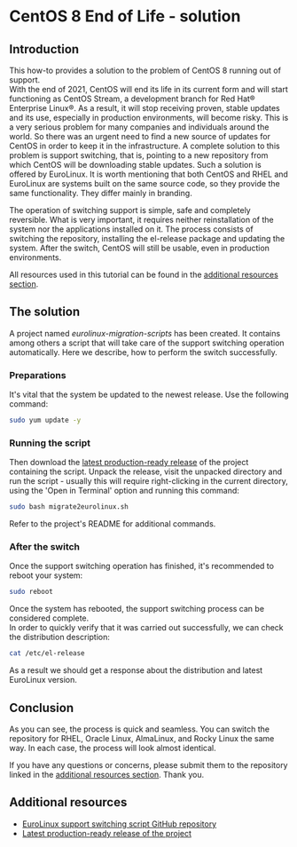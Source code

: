 # CentOS 8 End of Life - solution

## Introduction

This how-to provides a solution to the problem of CentOS 8 running out of
support.  
With the end of 2021, CentOS will end its life in its current form
and will start functioning as CentOS Stream, a development branch for Red Hat®
Enterprise Linux®. As a result, it will stop receiving proven, stable updates
and its use, especially in production environments, will become risky. This is
a very serious problem for many companies and individuals around the world. So
there was an urgent need to find a new source of updates for CentOS in order
to keep it in the infrastructure. A complete solution to this problem is
support switching, that is, pointing to a new repository from which CentOS
will be downloading stable updates. Such a solution is offered by EuroLinux.
It is worth mentioning that both CentOS and RHEL and EuroLinux are systems
built on the same source code, so they provide the same functionality. They
differ mainly in branding.

The operation of switching support is simple, safe and completely reversible.
What is very important, it requires neither reinstallation of the system nor
the applications installed on it. The process consists of switching the
repository, installing the el-release package and updating the system. After
the switch, CentOS will still be usable, even in production environments. 

All resources used in this tutorial can be found in the [additional
resources section](#additional-resources).

## The solution

A project named *eurolinux-migration-scripts* has been created. It contains
among others a script that will take care of the support switching operation
automatically. Here we describe, how to perform the switch successfully.

### Preparations

It's vital that the system be updated to the newest release. Use the following
command:

```bash
sudo yum update -y
```

### Running the script

Then download the [latest production-ready
release](https://github.com/EuroLinux/eurolinux-migration-scripts/archive/refs/heads/master.zip)
of the project containing the script. Unpack the release, visit the
unpacked directory and run the script - usually this will require
right-clicking in the current directory, using the 'Open in Terminal' option
and running this command:

```bash
sudo bash migrate2eurolinux.sh
```

Refer to the project's README for additional commands.

### After the switch

Once the support switching operation has finished, it's recommended to reboot
your system:

```bash
sudo reboot
```

Once the system has rebooted, the support switching process can be considered
complete.  
In order to quickly verify that it was carried out successfully, we
can check the distribution description:

```bash
cat /etc/el-release
```

As a result we should get a response about the distribution and latest
EuroLinux version.

## Conclusion

As you can see, the process is quick and seamless. You can switch the
repository for RHEL, Oracle Linux, AlmaLinux, and Rocky Linux the same way.
In each case, the process will look almost identical.

If you have any questions or concerns, please submit them to the repository
linked in the [additional resources section](#additional-resources). Thank you.

## Additional resources

- [EuroLinux support switching script GitHub
  repository](https://github.com/EuroLinux/eurolinux-migration-scripts)
- [Latest production-ready release of the
  project](https://github.com/EuroLinux/eurolinux-migration-scripts/archive/refs/heads/master.zip)
